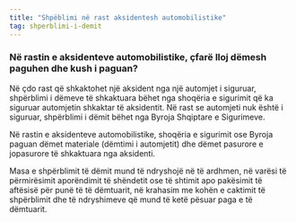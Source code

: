 ```yaml
---
title: "Shpëblimi në rast aksidentesh automobilistike"
tag: shperblimi-i-demit
---
```


### Në rastin e aksidenteve automobilistike, çfarë lloj dëmesh paguhen dhe kush i paguan?

Në çdo rast që shkaktohet një aksident nga një automjet i siguruar, shpërblimi i dëmeve të shkaktuara bëhet nga shoqëria e sigurimit që ka siguruar automjetin shkaktar të aksidentit. Në rast se automjeti nuk është i siguruar, shpërblimi i dëmit bëhet nga Byroja Shqiptare e Sigurimeve.

Në rastin e aksidenteve automobilistike, shoqëria e sigurimit ose Byroja paguan dëmet materiale (dëmtimi i automjetit) dhe dëmet pasurore e jopasurore të shkaktuara nga aksidenti.

Masa e shpërblimit të dëmit mund të ndryshojë në të ardhmen, në varësi të përmirësimit aporëndimit të shëndetit ose të shtimit apo pakësimit të aftësisë për punë të të dëmtuarit, në krahasim me kohën e caktimit të shpërblimit dhe të ndryshimeve që mund të ketë pësuar paga e të dëmtuarit.
